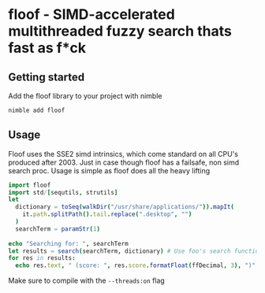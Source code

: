 # floof - SIMD-accelerated multithreaded fuzzy search thats fast as f*ck
## Getting started
Add the floof library to your project with nimble
```sh
nimble add floof
```
## Usage
Floof uses the SSE2 simd intrinsics, which come standard on all CPU's produced after 2003. Just in case though floof has a failsafe, non simd search proc. Usage is simple as floof does all the heavy lifting
```nim
import floof
import std/[sequtils, strutils]
let
  dictionary = toSeq(walkDir("/usr/share/applications/")).mapIt(
    it.path.splitPath().tail.replace(".desktop", "")
  )
  searchTerm = paramStr(1)
  
echo "Searching for: ", searchTerm
let results = search(searchTerm, dictionary) # Use foo's search function
for res in results:
  echo res.text, " (score: ", res.score.formatFloat(ffDecimal, 3), ")"
```
Make sure to compile with the `--threads:on` flag
